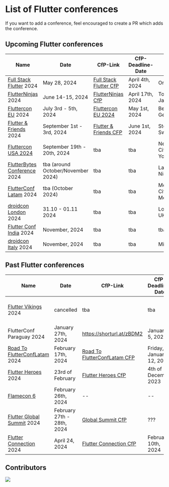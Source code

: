 # List of Flutter conferences

If you want to add a conference, feel encouraged to create a PR which adds the conference.

## Upcoming Flutter conferences

| Name                                                              | Date                               | CfP-Link                                                                          | CfP-Deadline-Date   | Place                   | Aprox. Attendees |
| ----------------------------------------------------------------- | ---------------------------------- | --------------------------------------------------------------------------------- | ------------------- | ----------------------- | ---------------- |
| [Full Stack Flutter](https://fullstackflutter.dev) 2024           | May 28, 2024                       | [Full Stack Flutter CfP](https://forms.gle/aYrcS3dJFZxQW3Eu6)                     | April 4th, 2024     | Online                  | 1000+            |
| [FlutterNinjas](https://flutterninjas.dev/) 2024                  | June 14-15, 2024                   | [FlutterNinjas CfP](https://sessionize.com/flutterninjas-2024/)                   | April 17th, 2024    | Tokyo, Japan            | ???              |
| [Fluttercon EU](https://fluttercon.dev/) 2024                     | July 3rd - 5th, 2024               | [Fluttercon EU 2024](https://sessionize.com/flutterconeurope-2024/)               | May 1st, 2024       | Berlin, Germany         | 1000+            |
| [Flutter & Friends](https://www.flutterfriends.dev/) 2024         | September 1st - 3rd, 2024          | [Flutter & Friends CFP](https://airtable.com/appAYMHfCGwzg7bxu/shrSoAdprf4WMGpdY) | June 1st, 2024      | Stockholm, Sweden       | 250+             |
| [Fluttercon USA 2024](https://flutterconusa.dev/)                 | September 19th - 20th, 2024        | tba                                                                               | tba                 | New York City, New York | 700+             |
| [FlutterBytes Conference](https://www.flutterbytesconf.com/) 2024 | tba (around October/November 2024) | tba                                                                               | tba                 | Lagos, Nigeria          | 500+             |
| [FlutterConf Latam](https://flutterconflatam.dev/) 2024           | tba (October 2024)                 | tba                                                                               | tba                 | Mexico City, Mexico     | 300 - 500        |
| [droidcon London](https://london.droidcon.com/) 2024              | 31.10 - 01.11 2024                 | tba                                                                               | tba                 | London, UK              | 1000+            |
| [Flutter Conf India](https://flutterconf.in/home) 2024            | November, 2024                     | tba                                                                               | tba                 | tba, India              | 500-1000         |
| [droidcon Italy](https://it.droidcon.com/2024/) 2024              | November, 2024                     | tba                                                                               | tba                 | Milan, Italy            | 500-1000         |

## Past Flutter conferences

| Name                                                               | Date                       | CfP-Link                                                                                                                 | CfP-Deadline-Date        | Place                               | Aprox. Attendees |
| ------------------------------------------------------------------ | -------------------------- | ------------------------------------------------------------------------------------------------------------------------ | ------------------------ | ----------------------------------- | ---------------- |
| [Flutter Vikings](https://fluttervikings.com/) 2024                | cancelled                  | tba                                                                                                                      | tba                      | Malmö, Sweden / Copenhagen, Denmark | 500 ?            |
| FlutterConf Paraguay 2024                                          | January 27th, 2024         | https://shorturl.at/zBDM2                                                                                                | January 5, 2024          | Asunción, Paraguay                  | 500-1000         |
| [Road To FlutterConfLatam](https://peru.flutterconflatam.dev) 2024 | February 17th, 2024        | [Road To FlutterConfLatam CFP](https://forms.gle/wRYhGjMNk9e8rvVo8)                                                      | Friday, January 12, 2024 | Arequipa, Perú                      | 500-1000         |
| [Flutter Heroes](https://flutterheroes.com/) 2024                  | 23rd of February           | [Flutter Heroes CfP](https://papers.synesthesia.it/flutter-heroes-2024/cfp)                                              | 4th of December 2023     | Turin, Italy & Online               | ???              |
| [Flamecon 6](https://flame-engine.org/flamecon)                    | February 26th, 2024        | --                                                                                                                       | --                       | Online                              | 100 +            |
| [Flutter Global Summit](https://events.geekle.us/flutter) 2024     | February 27th - 28th, 2024 | [Global Summit CfP](https://docs.google.com/forms/d/e/1FAIpQLScbZEiHXQRRjebkPQM87cisJdkibaD2qd3nRdMiADmP5129Ww/viewform) | ???                      | Online                              | 5000 +           |
| [Flutter Connection](https://flutterconnection.io/) 2024          | April 24, 2024                     | [Flutter Connection CfP](https://flutterconnection.io/cfp)                        | February 10th, 2024 | Paris, France           | ???              |


## Contributors

<a href="https://github.com/m-theis/flutter_conferences/graphs/contributors">
  <img src="https://contrib.rocks/image?repo=m-theis/flutter_conferences" />
</a>
